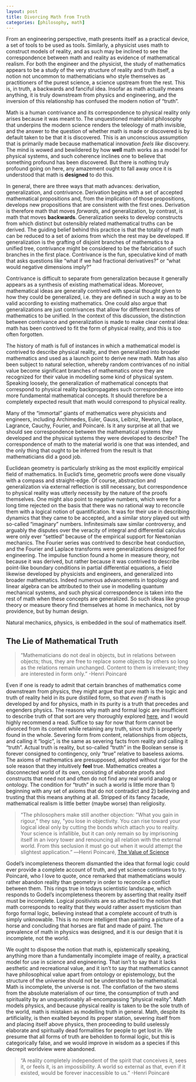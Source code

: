 ```yaml
---
layout: post
title: Divorcing Math from Truth
categories: [philosophy, math]
---
```


From an engineering perspective, math presents itself as a practical device, a set of tools to be used as tools. Similarly, a physicist uses math to construct models of reality, and as such may be inclined to see the correspondence between math and reality as evidence of mathematical realism. For both the engineer and the physicist, the study of mathematics appears to be a study of the very structure of reality and truth itself, a notion not uncommon to mathematicians who style themselves as practitioners of the purest science, a science upstream from the rest. This is, in truth, a backwards and fanciful idea. Insofar as math actually means anything, it is truly downstream from physics and engineering, and the inversion of this relationship has confused the modern notion of “truth”. 

<!--more-->

Math is a human contrivance and its correspondence to physical reality only arises because it was meant to. The unquestioned materialist philosophy that underpins the modern science renders the teleology of math invisible, and the answer to the question of whether math is made or discovered is by default taken to be that it is discovered. This is an unconscious assumption that is primarily made because mathematical innovation *feels like* discovery. The mind is wowed and bewildered by how **well** math works as a model for physical systems, and such coherence inclines one to believe that something profound has been discovered. But there is nothing truly profound going on here, any amazement ought to fall away once it is understood that math is **designed** to do this.

In general, there are three ways that math advances: derivation, generalization, and contrivance. Derivation begins with a set of accepted mathematical propositions and, from the implication of those propositions, develops new propositions that are consistent with the first ones. Derivation is therefore math that moves *forwards,* and generalization, by contrast, is math that moves **backwards**. Generalization seeks to develop constructs from which distinct but ostensibly related mathematical truths can be derived. The guiding belief behind this practice is that the totality of math can be reduced to a set of axioms from which the rest may be developed. If generalization is the grafting of disjoint branches of mathematics to a unified tree, contrivance might be considered to be the fabrication of such branches in the first place. Contrivance is the fun, speculative kind of math that asks questions like “what if we had fractional derivatives?” or “what would negative dimensions imply?”

Contrivance is difficult to separate from generalization because it generally appears as a synthesis of existing mathematical ideas. Moreover, mathematical ideas are generally contrived with special thought given to how they could be generalized, i.e. they are defined in such a way as to be valid according to existing mathematics. One could also argue that generalizations are just contrivances that allow for different branches of mathematics to be unified. In the context of this discussion, the distinction between contrivance and generalization is made to make clear central idea: math has been contrived to fit the form of physical reality, and this is too often forgotten.

The history of math is full of instances in which a mathematical model is contrived to describe physical reality, and then generalized into broader mathematics and used as a launch point to derive new math. Math has also been subject to natural selection, whereby random contrivances of no initial value become significant branches of mathematics once they are recognized for their value in modelling some kind of physical system. Speaking loosely, the generalization of mathematical concepts that correspond to physical reality backpropagates such correspondence into more fundamental mathematical concepts. It should therefore be a completely expected result that math would correspond to physical reality.

Many of the “immortal” giants of mathematics were physicists and engineers, including Archimedes, Euler, Gauss, Leibniz, Newton, Laplace, Lagrance, Cauchy, Fourier, and Poincaré. Is it any surprise at all that we should see correspondence between the mathematical systems they developed and the physical systems they were developed to describe? The correspondence of math to the material world is one that was intended, and the only thing that ought to be inferred from the result is that mathematicians did a good job.

Euclidean geometry is particularly striking as the most explicitly empirical field of mathematics. In Euclid’s time, geometric proofs were done visually with a compass and straight-edge. Of course, abstraction and generalization via external reflection is still necessary, but correspondence to physical reality was utterly necessity by the nature of the proofs themselves. One might also point to negative numbers, which were for a long time rejected on the basis that there was no rational way to reconcile them with a logical notion of quantification. It was for their use in describing dynamics that they came to be accepted, and a similar story played out with so-called “imaginary” numbers. Infinitesimals saw similar controversy, and arguably the disputes over the veracity of integral and differential calculus were only ever “settled” because of the empirical support for Newtonian mechanics. The Fourier series was contrived to describe heat conduction, and the Fourier and Laplace transforms were generalizations designed for engineering. The impulse function found a home in measure theory, not because it was derived, but rather because it was contrived to describe point-like boundary conditions in partial differential equations, a field likewise developed by physicists and engineers, and generalized into broader mathematics. Indeed numerous advancements in topology and linear algebra can be attributed to their use in modelling quantum mechanical systems, and such physical correspondence is taken into the rest of math when these concepts are generalized. So such ideas like group theory or measure theory find themselves at home in mechanics, not by providence, but by human design.

Natural mechanics, physics, is embedded in the soul of mathematics itself.

## The Lie of Mathematical Truth

> “Mathematicians do not deal in objects, but in relations between objects; thus, they are free to replace some objects by others so long as the relations remain unchanged. Content to them is irrelevant; they are interested in form only.” -Henri Poincaré

Even if one is ready to admit that certain branches of mathematics come downstream from physics, they might argue that pure math is the logic and truth of reality held in its pure distilled form, so that *even if* math is developed by and for physics, math in its purity is a truth that precedes and engenders physics. The reasons why math and formal logic are insufficient to describe truth of that sort are very thoroughly explored [here](https://www.arcaneknowledge.org/philtheo/formal/formal1.htm), and I would highly recommend a read. Suffice to say for now that form cannot be divorced from its content while retaining any truth, since truth is properly found in the whole. Severing form from content, relationships from objects, and calling it “logic”, is the same as severing facts from reality and calling it “truth”. Actual truth is reality, but so-called “truth” in the Boolean sense is forever consigned to contingency, only “true” relative to baseless axioms. The axioms of mathematics are presupposed, adopted without rigor for the sole reason that they intuitively ****feel**** true. Mathematics creates a disconnected world of its own, consisting of elaborate proofs and constructs that need not and often do not find any real world analog or ontology. The condition for “truth” in such a world is little more than 1) beginning with any set of axioms that do not contradict and 2) believing and trusting that this means anything at all. Stripped of its fancy facade, mathematical realism is little better (maybe worse) than religiosity.

> “The philosophers make still another objection: "What you gain in rigour," they say, "you lose in objectivity. You can rise toward your logical ideal only by cutting the bonds which attach you to reality. Your science is infallible, but it can only remain so by imprisoning itself in an ivory tower and renouncing all relation with the external world. From this seclusion it must go out when it would attempt the slightest application.”  ―Henri Poincaré, [The Value of Science](https://www.goodreads.com/work/quotes/1002131)

Godel’s incompleteness theorem dismantled the idea that formal logic could ever provide a complete account of truth, and yet science continues to try. Poincaré, who I love to quote, once remarked that mathematicians would rather abandon reality than geometry in order to reconcile a conflict between them. This rings true in todays scientistic landscape, which responds to Godel’s incompleteness theorem by asserting that reality itself must be incomplete. Logical positivists are so attached to the notion that math corresponds to reality that they would rather assert mysticism than forgo formal logic, believing instead that a complete account of truth is simply unknowable. This is no more intelligent than painting a picture of a horse and concluding that horses are flat and made of paint. The prevalence of math in physics was designed, and it is our design that it is incomplete, not the world.

We ought to dispose the notion that math is, epistemically speaking, anything more than a fundamentally incomplete image of reality, a practical model for use in science and engineering.  That isn’t to say that it lacks aesthetic and recreational value, and it isn’t to say that mathematics cannot have philosophical value apart from ontology or epistemology, but the structure of the universe should not be understood to be mathematical. Math is incomplete, the universe is not. The conflation of the two stems from the absolute materialism of our time, the consumption of truth and spirituality by an unquestionably all-encompassing “physical reality”. Math models physics, and because physical reality is taken to be the sole truth of the world, math is mistaken as modelling truth in general. Math, despite its artificiality, is then exalted beyond its proper station, severing itself from and placing itself above physics, then proceeding to build uselessly elaborate and spiritually dead formalities for people to get lost in. We presume that all forms of truth are beholden to formal logic, but this is categorically false, and we would improve in wisdom as a species if this decrepit worldview were abandoned. 

> “A reality completely independent of the spirit that conceives it, sees it, or feels it, is an impossibility. A world so external as that, even if it existed, would be forever inaccessible to us.” -Henri Poincaré